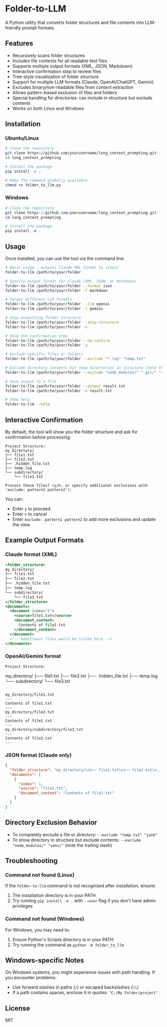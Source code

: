# Folder-to-LLM

A Python utility that converts folder structures and file contents into LLM-friendly prompt formats.

## Features

- Recursively scans folder structures
- Includes file contents for all readable text files
- Supports multiple output formats (XML, JSON, Markdown)
- Interactive confirmation step to review files
- Tree-style visualization of folder structure
- Support for multiple LLM formats (Claude, OpenAI/ChatGPT, Gemini)
- Excludes binary/non-readable files from content extraction
- Allows pattern-based exclusion of files and folders
- Special handling for directories: can include in structure but exclude contents
- Works on both Linux and Windows

## Installation

### Ubuntu/Linux

```bash
# Clone the repository
git clone https://github.com/yourusername/long_context_prompting.git
cd long_context_prompting

# Install the package
pip install -e .

# Make the command globally available
chmod +x folder_to_llm.py
```

### Windows

```powershell
# Clone the repository
git clone https://github.com/yourusername/long_context_prompting.git
cd long_context_prompting

# Install the package
pip install -e .
```

## Usage

Once installed, you can use the tool via the command line:

```bash
# Basic usage - outputs Claude XML format to stdout
folder-to-llm /path/to/your/folder

# Specify output format for Claude (XML, JSON, or Markdown)
folder-to-llm /path/to/your/folder --format json
folder-to-llm /path/to/your/folder -f markdown

# Target different LLM formats
folder-to-llm /path/to/your/folder --llm openai
folder-to-llm /path/to/your/folder -l gemini

# Skip outputting folder structure
folder-to-llm /path/to/your/folder --skip-structure
folder-to-llm /path/to/your/folder -s

# Skip the confirmation step
folder-to-llm /path/to/your/folder --no-confirm
folder-to-llm /path/to/your/folder -y

# Exclude specific files or folders
folder-to-llm /path/to/your/folder --exclude "*.log" "temp.txt"

# Exclude directory contents but show directories in structure (note the trailing slash)
folder-to-llm /path/to/your/folder --exclude "node_modules/" ".git/" "venv/"

# Save output to a file
folder-to-llm /path/to/your/folder --output result.txt
folder-to-llm /path/to/your/folder -o result.txt

# Show help
folder-to-llm --help
```

## Interactive Confirmation

By default, the tool will show you the folder structure and ask for confirmation before processing:

```
Project Structure:
my_directory/
├── file1.txt
├── file2.txt
├── .hidden_file.txt
├── temp.log
└── subdirectory/
    └── file3.txt

Process these files? (y/n, or specify additional exclusions with 'exclude: pattern1 pattern2'):
```

You can:
- Enter `y` to proceed
- Enter `n` to cancel
- Enter `exclude: pattern1 pattern2` to add more exclusions and update the view

## Example Output Formats

### Claude format (XML)
```xml
<folder_structure>
my_directory/
├── file1.txt
├── file2.txt
├── .hidden_file.txt
├── temp.log
└── subdirectory/
    └── file3.txt
</folder_structure>
<documents>
  <document index="1">
    <source>file1.txt</source>
    <document_content>
      Contents of file1.txt
    </document_content>
  </document>
  <!-- Additional files would be listed here -->
</documents>
```

### OpenAI/Gemini format
```
Project Structure:
```
my_directory/
├── file1.txt
├── file2.txt
├── .hidden_file.txt
├── temp.log
└── subdirectory/
    └── file3.txt
```

my_directory/file1.txt
---
Contents of file1.txt
---
my_directory/file2.txt
---
Contents of file2.txt
---
my_directory/subdirectory/file3.txt
---
Contents of file3.txt
---
```

### JSON format (Claude only)
```json
{
  "folder_structure": "my_directory/\n├── file1.txt\n├── file2.txt\n...",
  "documents": [
    {
      "index": 1,
      "source": "file1.txt",
      "document_content": "Contents of file1.txt"
    }
  ]
}
```

## Directory Exclusion Behavior

- To completely exclude a file or directory: `--exclude "temp.txt" "junk"` 
- To show directory in structure but exclude contents: `--exclude "node_modules/" "venv/"` (note the trailing slash)

## Troubleshooting

### Command not found (Linux)
If the `folder-to-llm` command is not recognized after installation, ensure:
1. The installation directory is in your PATH
2. Try running `pip install -e .` with `--user` flag if you don't have admin privileges

### Command not found (Windows)
For Windows, you may need to:
1. Ensure Python's Scripts directory is in your PATH
2. Try running the command as `python -m folder_to_llm`

## Windows-specific Notes

On Windows systems, you might experience issues with path handling. If you encounter problems:
- Use forward slashes in paths (`/`) or escaped backslashes (`\\`)
- If a path contains spaces, enclose it in quotes: `"C:/My Folder/project"`

## License

MIT
